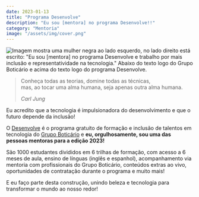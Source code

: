 ```yaml
---
date: 2023-01-13
title: "Programa Desenvolve"
description: "Eu sou [mentora] no programa Desenvolve!!"
category: "Mentoria"
image: "/assets/img/cover.png"
---
```


![Imagem mostra uma mulher negra ao lado esquerdo, no lado direito está escrito: "Eu sou [mentora] no programa Desenvolve e trabalho por mais inclusão e representatividade na tecnologia." Abaixo do texto logo do Grupo Boticário e acima do texto logo do programa Desenvolve.](/assets/img/desenvolve2023.png)

<blockquote>  
  <p>Conheça todas as teorias, domine todas as técnicas,<br/>
  mas, ao tocar uma alma humana, seja apenas outra alma humana.</p>
  <cite>Carl Jung</cite>
</blockquote>

Eu acredito que a tecnologia é impulsionadora do desenvolvimento e que o futuro depende da inclusão!

O <a href="https://desenvolve.grupoboticario.com.br/" target="_blank" rel="noopener noreferrer">Desenvolve</a> é o programa gratuito de formação e inclusão de talentos em tecnologia do <a href="https://www.linkedin.com/company/grupo-boticario/" target="_blank" rel="noopener noreferrer">Grupo Boticário</a> e **eu, orgulhosamente, sou uma das pessoas mentoras para a edição 2023!**

São 1000 estudantes divididos em 6 trilhas de formação, com acesso a 6 meses de aula, ensino de línguas (inglês e espanhol), acompanhamento via mentoria com profissionais do Grupo Boticário, conteúdos extras ao vivo, oportunidades de contratação durante o programa e muito mais!

E eu faço parte desta construção, unindo beleza e tecnologia para transformar o mundo ao nosso redor!
